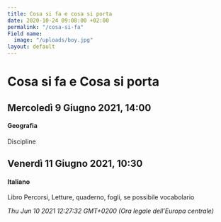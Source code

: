 ```yaml
---
title: Cosa si fa e cosa si porta
date: 2020-10-24 09:08:00 +02:00
permalink: "/cosa-si-fa"
Field name:
  image: "/uploads/boy.jpg"
layout: default
---
```


# Cosa si fa e Cosa si porta
## Mercoledì 9 Giugno 2021, 14:00
#### Geografia
Discipline  
## Venerdì 11 Giugno 2021, 10:30
#### Italiano
Libro Percorsi, Letture, quaderno, fogli, se possibile vocabolario  

_Thu Jun 10 2021 12:27:32 GMT+0200 (Ora legale dell’Europa centrale)_